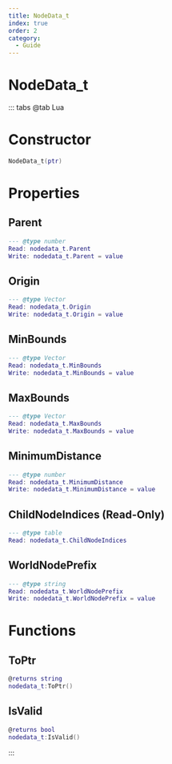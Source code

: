 ```yaml
---
title: NodeData_t
index: true
order: 2
category:
  - Guide
---
```


# NodeData_t

::: tabs
@tab Lua
# Constructor
```lua
NodeData_t(ptr)
```
# Properties
## Parent 
```lua
--- @type number
Read: nodedata_t.Parent
Write: nodedata_t.Parent = value
```
## Origin 
```lua
--- @type Vector
Read: nodedata_t.Origin
Write: nodedata_t.Origin = value
```
## MinBounds 
```lua
--- @type Vector
Read: nodedata_t.MinBounds
Write: nodedata_t.MinBounds = value
```
## MaxBounds 
```lua
--- @type Vector
Read: nodedata_t.MaxBounds
Write: nodedata_t.MaxBounds = value
```
## MinimumDistance 
```lua
--- @type number
Read: nodedata_t.MinimumDistance
Write: nodedata_t.MinimumDistance = value
```
## ChildNodeIndices (Read-Only)
```lua
--- @type table
Read: nodedata_t.ChildNodeIndices
```
## WorldNodePrefix 
```lua
--- @type string
Read: nodedata_t.WorldNodePrefix
Write: nodedata_t.WorldNodePrefix = value
```
# Functions
## ToPtr
```lua
@returns string
nodedata_t:ToPtr()
```
## IsValid
```lua
@returns bool
nodedata_t:IsValid()
```

:::